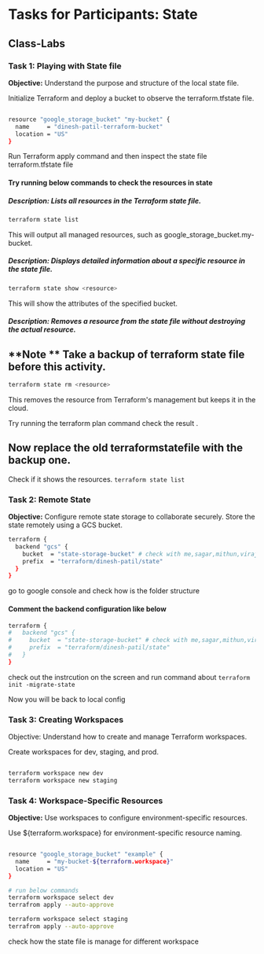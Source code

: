 # **Tasks for Participants: State**

## **Class-Labs**

### **Task 1: Playing with State file** 

**Objective:** Understand the purpose and structure of the local state file.

Initialize Terraform and deploy a bucket to observe the terraform.tfstate file.

```Bash

resource "google_storage_bucket" "my-bucket" {
  name     = "dinesh-patil-terraform-bucket"
  location = "US"
}

```

Run Terraform apply command and then inspect the state file terraform.tfstate file


#### Try running below commands to check the resources in state

##### Description: Lists all resources in the Terraform state file.

```Bash
terraform state list
```

This will output all managed resources, such as google_storage_bucket.my-bucket.

##### Description: Displays detailed information about a specific resource in the state file.

```Bash
terraform state show <resource>
```

This will show the attributes of the specified bucket.

##### Description: Removes a resource from the state file without destroying the actual resource.

## **Note ** Take a backup of terraform state file before this activity.

```Bash
terraform state rm <resource>
```

This removes the resource from Terraform's management but keeps it in the cloud. 

Try running the terraform plan command check the result .

## Now replace the old terraformstatefile with the backup one.

Check if it shows the resources. `terraform state list`

### **Task 2: Remote State**

**Objective:** Configure remote state storage to collaborate securely. Store the state remotely using a GCS bucket.


```Bash
terraform {
  backend "gcs" {
    bucket  = "state-storage-bucket" # check with me,sagar,mithun,viraj for this name
    prefix  = "terraform/dinesh-patil/state"   
  }
}
```

go to google console and check how is the folder structure

#### Comment the backend configuration like below

```Bash
terraform {
#   backend "gcs" {
#     bucket  = "state-storage-bucket" # check with me,sagar,mithun,viraj for this name
#     prefix  = "terraform/dinesh-patil/state"   
#   }
}
```

check out the instrcution on the screen and run command about `terraform init -migrate-state`

Now you will be back to local config

### **Task 3: Creating Workspaces**

Objective: Understand how to create and manage Terraform workspaces.

Create workspaces for dev, staging, and prod.

```Bash

terraform workspace new dev
terraform workspace new staging

```

### **Task 4: Workspace-Specific Resources**
**Objective:** Use workspaces to configure environment-specific resources.

Use ${terraform.workspace} for environment-specific resource naming.

```Bash 

resource "google_storage_bucket" "example" {
  name     = "my-bucket-${terraform.workspace}"
  location = "US"
}

# run below commands
terraform workspace select dev
terrafrom apply --auto-approve

terraform workspace select staging
terrafrom apply --auto-approve

```

check how the state file is manage for different workspace